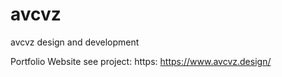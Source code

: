 # avcvz
avcvz design and development 

Portfolio Website
see project: https: https://www.avcvz.design/
